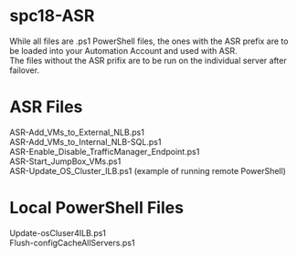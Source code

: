 # spc18-ASR
While all files are .ps1 PowerShell files, the ones with the ASR prefix are to be loaded into your Automation Account and used with ASR. <br /> 
The files without the ASR prifix are to be run on the individual server after failover. <br />
# ASR Files
ASR-Add_VMs_to_External_NLB.ps1 <br />
ASR-Add_VMs_to_Internal_NLB-SQL.ps1 <br />
ASR-Enable_Disable_TrafficManager_Endpoint.ps1 <br />
ASR-Start_JumpBox_VMs.ps1 <br />
ASR-Update_OS_Cluster_ILB.ps1 (example of running remote PowerShell) <br />
# Local PowerShell Files
Update-osCluser4ILB.ps1 <br />
Flush-configCacheAllServers.ps1 <br />

